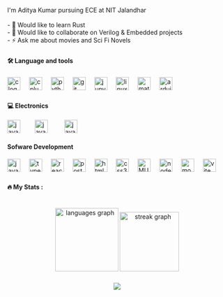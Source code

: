 <p align="left">I'm Aditya Kumar pursuing ECE at NIT Jalandhar<br><br>- 🔭 Would like to learn Rust <br>- 🤖 Would like to collaborate on Verilog & Embedded projects<br>- ⚡ Ask me about movies and Sci Fi Novels</p>

###

<h4 align="left">🛠 Language and tools</h4>

###

<div align="left">
  <img src="https://cdn.jsdelivr.net/gh/devicons/devicon/icons/c/c-original.svg" height="30" alt="c logo"  />
  <img width="12" />
  <img src="https://cdn.jsdelivr.net/gh/devicons/devicon/icons/cplusplus/cplusplus-original.svg" height="30" alt="cplusplus logo"  />
  <img width="12" />
  <img src="https://skillicons.dev/icons?i=py" height="30" alt="python logo"  />
  <img width="12" />
  <img src="https://skillicons.dev/icons?i=git" height="30" alt="git logo"  />
  <img width="12" />
  <img src="https://cdn.jsdelivr.net/gh/devicons/devicon/icons/jupyter/jupyter-original.svg" height="30" alt="jupyter logo"  />
  <img width="12" />
  <img src="https://skillicons.dev/icons?i=linux" height="30" alt="linux logo"  />
  <img width="12" />
  <img src="https://skillicons.dev/icons?i=matlab" height="30" alt="matlab logo"  />
  <img width="12" />
  <img src="https://skillicons.dev/icons?i=arduino" height="30" alt="arduino logo"  />
</div>

###
<h4 align="left">💻 Electronics</h4>
<div align="left">
  <img src="https://community.linuxmint.com/img/screenshots/verilog.png" height="30" alt="javascript logo"  />
  <img width="25" />
  <img src="https://upload.wikimedia.org/wikipedia/en/thumb/0/00/XilinxVivado_Logo.jpg/440px-XilinxVivado_Logo.jpg" height="30" alt="javascript logo"  />
  <img width="30" />
  <img src="https://zhangyiant.gallerycdn.vsassets.io/extensions/zhangyiant/vscode-verilog/1.0.13/1563063877763/Microsoft.VisualStudio.Services.Icons.Default" height="30" alt="javascript logo"  />
  <img width="12" />
</div>

  
<h4 align="left">Sofware Development</h4>
<div align="left">
  <img src="https://skillicons.dev/icons?i=js" height="30" alt="javascript logo"  />
  <img width="12" />
  <img src="https://skillicons.dev/icons?i=ts" height="30" alt="typecript logo"  />
  <img width="12" />
  <img src="https://skillicons.dev/icons?i=react" height="30" alt="react logo"  />
  <img width="12" />
  <img src="https://skillicons.dev/icons?i=postman" height="30" alt="postman logo"  />
  <img width="12" />
  <img src="https://skillicons.dev/icons?i=html" height="30" alt="html5 logo"  />
  <img width="12" />
  <img src="https://skillicons.dev/icons?i=css" height="30" alt="css3 logo"  />
  <img width="12" />
  <img src="https://skillicons.dev/icons?i=materialui" height="30" alt="MUI logo"  />
  <img width="12" />
  <img src="https://skillicons.dev/icons?i=nodejs" height="30" alt="nodejs logo"  />
  <img width="12" />
  <img src="https://skillicons.dev/icons?i=mongodb" height="30" alt="mongodb logo"  />
  <img width="12" />
  <img src="https://skillicons.dev/icons?i=vite" height="30" alt="vite logo"  />
</div>

###

<h4 align="left">🔥   My Stats :</h4>

###

<br clear="both">

<div align="center">
  <img src="https://github-readme-stats.vercel.app/api/top-langs?username=164adityakumar&locale=en&hide_title=true&layout=compact&card_width=320&langs_count=6&theme=codeSTACKr&hide_border=true&order=2" height="145" alt="languages graph"  />
  <img src="https://streak-stats.demolab.com?user=164adityakumar&locale=en&mode=daily&theme=prussian&hide_border=true&border_radius=5&order=3" height="136" alt="streak graph"  />
</div>

###

<div align="center">
  <img src="https://profile-counter.glitch.me/164adityakumar/count.svg?"  />
</div>

###
